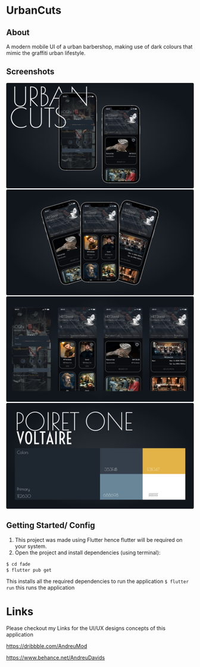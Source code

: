 # UrbanCuts
## About
A modern mobile UI of a urban barbershop, making use of dark colours that mimic the graffiti urban lifestyle.

## Screenshots
![screenshots](/snapshots/snapshot1.png)
![screenshots](/snapshots/snapshot2.png)
![screenshots](/snapshots/snapshot3.png)
![screenshots](/snapshots/snapshot4.png)

## Getting Started/ Config

1. This project was made using Flutter hence flutter will be required on your system.
2. Open the project and install dependencies (using terminal):
```
$ cd fade
$ flutter pub get
```
This installs all the required dependencies to run the application
`$ flutter run`
this runs the application

# Links

Please checkout my Links for the UI/UX designs concepts of this application

https://dribbble.com/AndreuMod

https://www.behance.net/AndreuDavids
